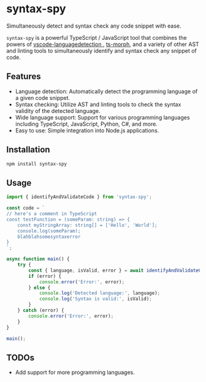 # syntax-spy

Simultaneously detect and syntax check any code snippet with ease.

`syntax-spy` is a powerful TypeScript / JavaScript tool that combines the powers of [vscode-languagedetection
](https://github.com/microsoft/vscode-languagedetection), [ts-morph](https://github.com/dsherret/ts-morph), and a variety of other AST and linting tools to simultaneously identify and syntax check any snippet of code.

## Features

- Language detection: Automatically detect the programming language of a given code snippet.
- Syntax checking: Utilize AST and linting tools to check the syntax validity of the detected language.
- Wide language support: Support for various programming languages including TypeScript, JavaScript, Python, C#, and more.
- Easy to use: Simple integration into Node.js applications.

## Installation

```bash
npm install syntax-spy
```

## Usage

```typescript
import { identifyAndValidateCode } from 'syntax-spy';

const code = `
// here's a comment in TypeScript
const testFunction = (someParam: string) => {
    const myStringArray: string[] = ['Hello', 'World'];
    console.log(someParam); 
    blahblahsomesyntaxerror
}
`;

async function main() {
    try {
        const { language, isValid, error } = await identifyAndValidateCode(code);
        if (error) {
            console.error('Error:', error);
        } else {
            console.log('Detected language:', language);
            console.log('Syntax is valid:', isValid);
        }
    } catch (error) {
        console.error('Error:', error);
    }
}

main();
```

## TODOs

- Add support for more programming languages.